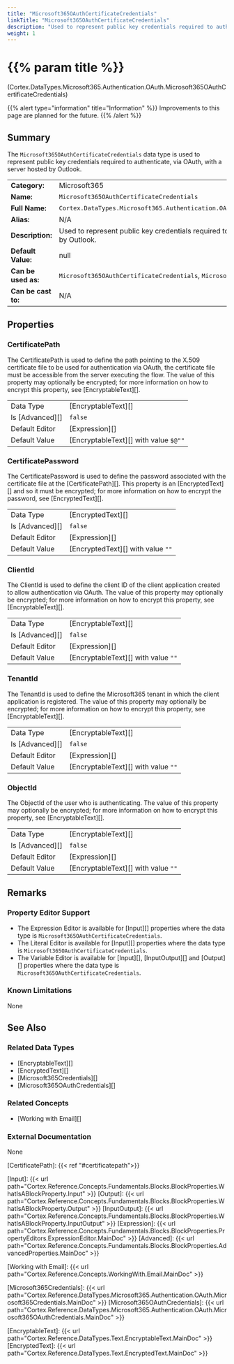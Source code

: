 ```yaml
---
title: "Microsoft365OAuthCertificateCredentials"
linkTitle: "Microsoft365OAuthCertificateCredentials"
description: "Used to represent public key credentials required to authenticate, via OAuth, with a server hosted by Outlook."
weight: 1
---
```


# {{% param title %}}

<p class="namespace">(Cortex.DataTypes.Microsoft365.Authentication.OAuth.Microsoft365OAuthCertificateCredentials)</p>

{{% alert type="information" title="Information" %}} Improvements to this page are planned for the future. {{% /alert %}}

## Summary

The `Microsoft365OAuthCertificateCredentials` data type is used to represent public key credentials required to authenticate, via OAuth, with a server hosted by Outlook.

| | |
|-|-|
| **Category:**          | Microsoft365                                            |
| **Name:**              | `Microsoft365OAuthCertificateCredentials`                                      |
| **Full Name:**         | `Cortex.DataTypes.Microsoft365.Authentication.OAuth.Microsoft365OAuthCertificateCredentials`         |
| **Alias:**             | N/A                                                    |
| **Description:**       | Used to represent public key credentials required to authenticate, via OAuth, with a server hosted by Outlook. |
| **Default Value:**     | null                                                   |
| **Can be used as:**    | `Microsoft365OAuthCertificateCredentials`, `Microsoft365Credentials`, `Object`, `dynamic`                 |
| **Can be cast to:**    | N/A                                                    |

## Properties

### CertificatePath

The CertificatePath is used to define the path pointing to the X.509 certificate file to be used for authentication via OAuth, the certificate file must be accessible from the server executing the flow. The value of this property may optionally be encrypted; for more information on how to encrypt this property, see [EncryptableText][].

| | |
|--------------------|---------------------------|
| Data Type | [EncryptableText][] |
| Is [Advanced][] | `false` |
| Default Editor | [Expression][] |
| Default Value | [EncryptableText][] with value `$@""` |

### CertificatePassword

The CertificatePassword is used to define the password associated with the certificate file at the [CertificatePath][]. This property is an [EncryptedText][] and so it must be encrypted; for more information on how to encrypt the password, see [EncryptedText][].

| | |
|--------------------|---------------------------|
| Data Type | [EncryptedText][] |
| Is [Advanced][] | `false` |
| Default Editor | [Expression][] |
| Default Value | [EncryptedText][] with value `""` |

### ClientId

The ClientId is used to define the client ID of the client application created to allow authentication via OAuth. The value of this property may optionally be encrypted; for more information on how to encrypt this property, see [EncryptableText][].

| | |
|--------------------|---------------------------|
| Data Type | [EncryptableText][] |
| Is [Advanced][] | `false` |
| Default Editor | [Expression][] |
| Default Value | [EncryptableText][] with value `""` |

### TenantId

The TenantId is used to define the Microsoft365 tenant in which the client application is registered. The value of this property may optionally be encrypted; for more information on how to encrypt this property, see [EncryptableText][].

| | |
|--------------------|---------------------------|
| Data Type | [EncryptableText][] |
| Is [Advanced][] | `false` |
| Default Editor | [Expression][] |
| Default Value | [EncryptableText][] with value `""` |

### ObjectId

The ObjectId of the user who is authenticating. The value of this property may optionally be encrypted; for more information on how to encrypt this property, see [EncryptableText][].

| | |
|--------------------|---------------------------|
| Data Type | [EncryptableText][] |
| Is [Advanced][] | `false` |
| Default Editor | [Expression][] |
| Default Value | [EncryptableText][] with value `""` |

## Remarks

### Property Editor Support

- The Expression Editor is available for [Input][] properties where the data type is `Microsoft365OAuthCertificateCredentials`.
- The Literal Editor is available for [Input][] properties where the data type is `Microsoft365OAuthCertificateCredentials`.
- The Variable Editor is available for [Input][], [InputOutput][] and [Output][] properties where the data type is `Microsoft365OAuthCertificateCredentials`.

### Known Limitations

None

## See Also

### Related Data Types

- [EncryptableText][]
- [EncryptedText][]
- [Microsoft365Credentials][]
- [Microsoft365OAuthCredentials][]

### Related Concepts

- [Working with Email][]

### External Documentation

None

[CertificatePath]: {{< ref "#certificatepath">}}

[Input]: {{< url path="Cortex.Reference.Concepts.Fundamentals.Blocks.BlockProperties.WhatIsABlockProperty.Input" >}}
[Output]: {{< url path="Cortex.Reference.Concepts.Fundamentals.Blocks.BlockProperties.WhatIsABlockProperty.Output" >}}
[InputOutput]: {{< url path="Cortex.Reference.Concepts.Fundamentals.Blocks.BlockProperties.WhatIsABlockProperty.InputOutput" >}}
[Expression]: {{< url path="Cortex.Reference.Concepts.Fundamentals.Blocks.BlockProperties.PropertyEditors.ExpressionEditor.MainDoc" >}}
[Advanced]: {{< url path="Cortex.Reference.Concepts.Fundamentals.Blocks.BlockProperties.AdvancedProperties.MainDoc" >}}

[Working with Email]: {{< url path="Cortex.Reference.Concepts.WorkingWith.Email.MainDoc" >}}

[Microsoft365Credentials]: {{< url path="Cortex.Reference.DataTypes.Microsoft365.Authentication.OAuth.Microsoft365Credentials.MainDoc" >}}
[Microsoft365OAuthCredentials]: {{< url path="Cortex.Reference.DataTypes.Microsoft365.Authentication.OAuth.Microsoft365OAuthCredentials.MainDoc" >}}

[EncryptableText]: {{< url path="Cortex.Reference.DataTypes.Text.EncryptableText.MainDoc" >}}
[EncryptedText]: {{< url path="Cortex.Reference.DataTypes.Text.EncryptedText.MainDoc" >}}
